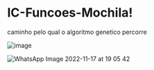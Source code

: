 # IC-Funcoes-Mochila!
caminho pelo qual o algoritmo genetico percorre


![image](https://user-images.githubusercontent.com/85655579/202570234-ec4d552f-e73c-482a-b85e-4ad6cb5af218.png)

![WhatsApp Image 2022-11-17 at 19 05 42](https://user-images.githubusercontent.com/85655579/202570471-94de4faa-ac02-4604-867c-8ace0e2a1210.jpeg)
